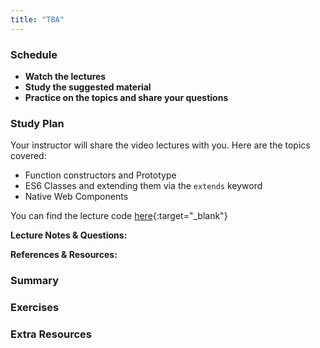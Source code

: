```yaml
---
title: "TBA"
---
```


### Schedule

  - **Watch the lectures**
  - **Study the suggested material**
  - **Practice on the topics and share your questions**

### Study Plan

  Your instructor will share the video lectures with you. Here are the topics covered:

  - Function constructors and Prototype
  - ES6 Classes and extending them via the `extends` keyword
  - Native Web Components

  You can find the lecture code [here](){:target="_blank"}

  **Lecture Notes & Questions:**

  **References & Resources:**

### Summary

### Exercises

### Extra Resources
